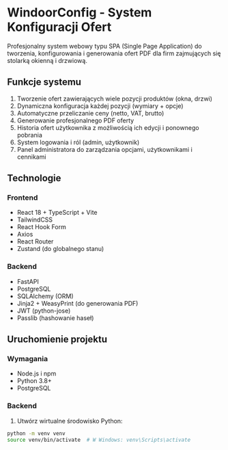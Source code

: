 # WindoorConfig - System Konfiguracji Ofert

Profesjonalny system webowy typu SPA (Single Page Application) do tworzenia, konfigurowania i generowania ofert PDF dla firm zajmujących się stolarką okienną i drzwiową.

## Funkcje systemu

1. Tworzenie ofert zawierających wiele pozycji produktów (okna, drzwi)
2. Dynamiczna konfiguracja każdej pozycji (wymiary + opcje)
3. Automatyczne przeliczanie ceny (netto, VAT, brutto)
4. Generowanie profesjonalnego PDF oferty
5. Historia ofert użytkownika z możliwością ich edycji i ponownego pobrania
6. System logowania i ról (admin, użytkownik)
7. Panel administratora do zarządzania opcjami, użytkownikami i cennikami

## Technologie

### Frontend
- React 18 + TypeScript + Vite
- TailwindCSS
- React Hook Form
- Axios
- React Router
- Zustand (do globalnego stanu)

### Backend
- FastAPI
- PostgreSQL
- SQLAlchemy (ORM)
- Jinja2 + WeasyPrint (do generowania PDF)
- JWT (python-jose)
- Passlib (hashowanie haseł)

## Uruchomienie projektu

### Wymagania
- Node.js i npm
- Python 3.8+
- PostgreSQL

### Backend

1. Utwórz wirtualne środowisko Python:
```bash
python -m venv venv
source venv/bin/activate  # W Windows: venv\Scripts\activate
